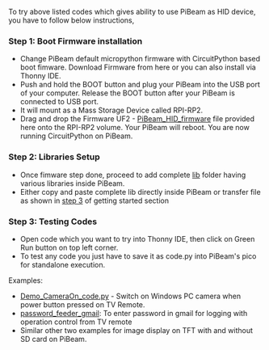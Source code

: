 To try above listed codes which gives ability to use PiBeam as HID device, you have to follow below instructions,

### Step 1: Boot Firmware installation
   - Change PiBeam default micropython firmware with CircuitPython based boot fimware. Download Firmware from here or you can also install via Thonny IDE.
   - Push and hold the BOOT button and plug your PiBeam into the USB port of your computer. Release the BOOT button after your PiBeam is connected to USB port.
   - It will mount as a Mass Storage Device called RPI-RP2.
   - Drag and drop the Firmware UF2 - [PiBeam_HID_firmware](https://github.com/sbcshop/PiBeam_Software/blob/main/examples/HID_example_circuitpython/PiBeam_HID_firmware.uf2) file provided here onto the RPI-RP2 volume. Your PiBeam will reboot. You are now running CircuitPython on PiBeam.

### Step 2: Libraries Setup
  - Once fimware step done, proceed to add complete [lib](https://github.com/sbcshop/PiBeam_Software/tree/main/examples/HID_example_circuitpython/lib) folder having various libraries inside PiBeam.
  - Either copy and paste complete lib directly inside PiBeam or transfer file as shown in [step 3](https://github.com/sbcshop/PiBeam_Software/blob/main/README.md#3-how-to-move-your-script-on-pibeam) of getting started section

### Step 3: Testing Codes
  - Open code which you want to try into Thonny IDE, then click on Green Run button on top left corner.
  - To test any code you just have to save it as code.py into PiBeam's pico for standalone execution.

Examples:
* [Demo_CameraOn_code.py](https://github.com/sbcshop/PiBeam_Software/blob/main/examples/HID_example_circuitpython/Demo_CameraOn_code.py) - Switch on Windows PC camera when power button pressed on TV Remote.
* [password_feeder_gmail](https://github.com/sbcshop/PiBeam_Software/blob/main/examples/HID_example_circuitpython/password_feeder_gmail.py): To enter password in gmail for logging with operation control from TV remote
* Similar other two examples for image display on TFT with and without SD card on PiBeam.
